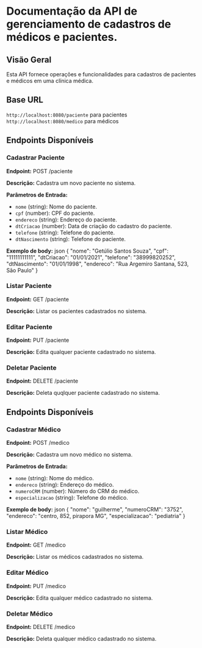# Documentação da API de gerenciamento de cadastros de médicos e pacientes.

## Visão Geral

Esta API fornece operações e funcionalidades para cadastros de pacientes e médicos em uma clínica médica.

## Base URL

`http://localhost:8080/paciente` para pacientes
`http://localhost:8080/medico` para médicos

## Endpoints Disponíveis

### Cadastrar Paciente

**Endpoint:** POST /paciente

**Descrição:**
Cadastra um novo paciente no sistema.

**Parâmetros de Entrada:**
- `nome` (string): Nome do paciente.
- `cpf` (number): CPF do paciente.
- `endereco` (string): Endereço do paciente.
- `dtCriacao` (number): Data de criação do cadastro do paciente.
- `telefone` (string): Telefone do paciente.
- `dtNascimento` (string): Telefone do paciente.

**Exemplo de body:**
json
{
  "nome": "Getúlio Santos Souza",
  "cpf": "11111111111",
  "dtCriacao": "01/01/2021",
  "telefone": "38999820252",
  "dtNascimento": "01/01/1998",
  "endereco": "Rua Argemiro Santana, 523, São Paulo"
}

### Listar Paciente

**Endpoint:** GET /paciente

**Descrição:**
Listar os pacientes cadastrados no sistema.

### Editar Paciente

**Endpoint:** PUT /paciente

**Descrição:**
Edita qualquer paciente cadastrado no sistema.

### Deletar Paciente

**Endpoint:** DELETE /paciente

**Descrição:**
Deleta quqlquer paciente cadastrado no sistema.

## Endpoints Disponíveis

### Cadastrar Médico

**Endpoint:** POST /medico

**Descrição:**
Cadastra um novo médico no sistema.

**Parâmetros de Entrada:**
- `nome` (string): Nome do médico.
- `endereco` (string): Endereço do médico.
- `numeroCRM` (number): Número do CRM do médico.
- `especializacao` (string): Telefone do médico.

**Exemplo de body:**
json
{
  "nome": "guilherme",
  "numeroCRM": "3752",
  "endereco": "centro, 852, pirapora MG",
  "especializacao": "pediatria"
}

### Listar Médico

**Endpoint:** GET /medico

**Descrição:**
Listar os médicos cadastrados no sistema.

### Editar Médico

**Endpoint:** PUT /medico

**Descrição:**
Edita qualquer médico cadastrado no sistema.

### Deletar Médico

**Endpoint:** DELETE /medico

**Descrição:**
Deleta qualquer médico cadastrado no sistema.



